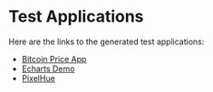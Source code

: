 # Test Applications

Here are the links to the generated test applications:

- [Bitcoin Price App](https://lukeafullard.github.io/script2stlite/tests/generated_Example_2_bitcoin_price_app.html)
- [Echarts Demo](https://lukeafullard.github.io/script2stlite/tests/generated_Example_4_echarts_demo.html)
- [PixelHue](https://lukeafullard.github.io/script2stlite/tests/generated_Example_5_PixelHue.html)
